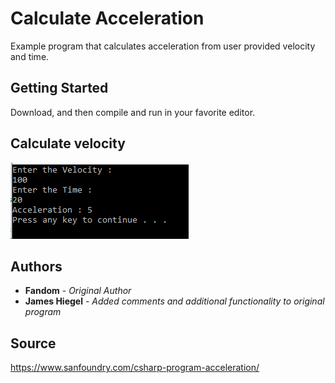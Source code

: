 # Calculate Acceleration

Example program that calculates acceleration from user provided velocity and time.

## Getting Started

Download, and then compile and run in your favorite editor.

## Calculate velocity
![Calculate velocity](https://github.com/JamesHiegel/CSharp_Portfolio/blob/master/CalculateAcceleration/img/running.PNG)

## Authors

* **Fandom** - *Original Author*
* **James Hiegel** - *Added comments and additional functionality to original program*

## Source

https://www.sanfoundry.com/csharp-program-acceleration/